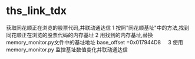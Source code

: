 # ths_link_tdx
获取同花顺正在浏览的股票代码,并联动通达信
1 按照"同花顺基址"中的方法,找到同花顺正在浏览的股票代码的内存基址
2 用找到的内存基址,替换memory_monitor.py文件中的基址地址 base_offset =0x017944D8    
3 使用memory_monitor.py 监控基址数值变化并联动通达信
